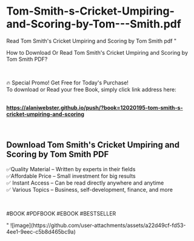# Tom-Smith-s-Cricket-Umpiring-and-Scoring-by-Tom---Smith.pdf
Read Tom Smith's Cricket Umpiring and Scoring by Tom              Smith pdf
"<p>How to Download Or Read Tom Smith's Cricket Umpiring and Scoring by Tom              Smith PDF?</p>
<p>&nbsp;</p>
<p>&#128293;  Special Promo! Get Free for Today's Purchase!<br />To download or Read your free Book, simply click link address here:&nbsp;<br />&nbsp;</p>
<p><a href=""https://alaniwebster.github.io/push/?book=12020195-tom-smith-s-cricket-umpiring-and-scoring""><strong>https://alaniwebster.github.io/push/?book=12020195-tom-smith-s-cricket-umpiring-and-scoring</strong></a></p>
<p>&nbsp;</p>
<h2>Download Tom Smith's Cricket Umpiring and Scoring by Tom              Smith PDF</h2>
<p>&#x2705;Quality Material &ndash; Written by experts in their fields<br />&#x2705;Affordable Price &ndash; Small investment for big results<br />&#x2705; Instant Access &ndash; Can be read directly anywhere and anytime<br />&#x2705; Various Topics &ndash; Business, self-development, finance, and more</p>
<p>&nbsp;</p>
<p>#BOOK #PDFBOOK #EBOOK #BESTSELLER</p>
"
![image](https://github.com/user-attachments/assets/a22d49cf-fd53-4ee1-9eec-c5b8d465bc9a)
